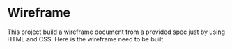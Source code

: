 # Wireframe

This project build a wireframe document from a provided spec just by using HTML and CSS. 
Here is the wireframe need to be built. 
